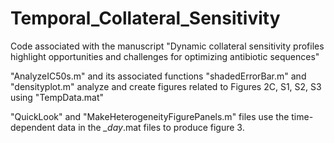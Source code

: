# Temporal_Collateral_Sensitivity
Code associated with the manuscript "Dynamic collateral sensitivity profiles highlight opportunities and challenges for optimizing antibiotic sequences"


"AnalyzeIC50s.m" and its associated functions "shadedErrorBar.m" and "densityplot.m" analyze and create figures related to Figures 2C, S1, S2, S3 using "TempData.mat"

"QuickLook" and "MakeHeterogeneityFigurePanels.m" files use the time-dependent data in the *_day*.mat files to produce figure 3.
